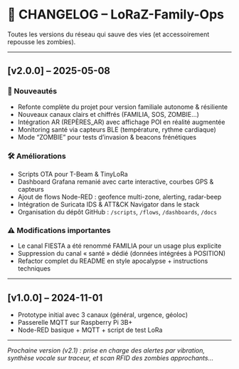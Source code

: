 # 📜 CHANGELOG – LoRaZ-Family-Ops

Toutes les versions du réseau qui sauve des vies (et accessoirement repousse les zombies).

---

## [v2.0.0] – 2025-05-08
### 🎉 Nouveautés
- Refonte complète du projet pour version familiale autonome & résiliente
- Nouveaux canaux clairs et chiffrés (FAMILIA, SOS, ZOMBIE…)
- Intégration AR (REPÈRES_AR) avec affichage POI en réalité augmentée
- Monitoring santé via capteurs BLE (température, rythme cardiaque)
- Mode “ZOMBIE” pour tests d’invasion & beacons frénétiques

### 🛠 Améliorations
- Scripts OTA pour T-Beam & TinyLoRa
- Dashboard Grafana remanié avec carte interactive, courbes GPS & capteurs
- Ajout de flows Node-RED : geofence multi-zone, alerting, radar-beep
- Intégration de Suricata IDS & ATT&CK Navigator dans le stack
- Organisation du dépôt GitHub : `/scripts`, `/flows`, `/dashboards`, `/docs`

### ⚠️ Modifications importantes
- Le canal FIESTA a été renommé FAMILIA pour un usage plus explicite
- Suppression du canal « santé » dédié (données intégrées à POSITION)
- Refactor complet du README en style apocalypse + instructions techniques

---

## [v1.0.0] – 2024-11-01
- Prototype initial avec 3 canaux (général, urgence, géoloc)
- Passerelle MQTT sur Raspberry Pi 3B+
- Node-RED basique + MQTT + script de test LoRa

---

*Prochaine version (v2.1) : prise en charge des alertes par vibration, synthèse vocale sur traceur, et scan RFID des zombies approchants…*